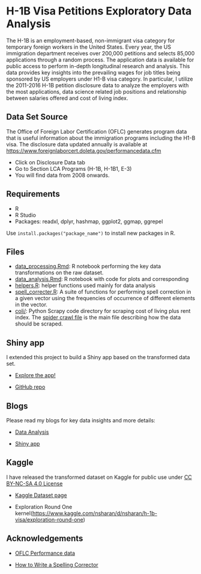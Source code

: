 # H-1B Visa Petitions Exploratory Data Analysis

The H-1B is an employment-based, non-immigrant visa category for temporary foreign workers in the United States. Every year, the US immigration department receives over 200,000 petitions and selects 85,000 applications through a random process. The application data is available for public access to perform in-depth longitudinal research and analysis. This data provides key insights into the prevailing wages for job titles being sponsored by US employers under H1-B visa category. In particular, I utilize the 2011-2016 H-1B petition disclosure data to analyze the employers with the most applications, data science related job positions and relationship between salaries offered and cost of living index.



## Data Set Source
The Office of Foreign Labor Certification (OFLC) generates program data that is useful information about the immigration programs including the H1-B visa. The disclosure data updated annually is available at https://www.foreignlaborcert.doleta.gov/performancedata.cfm

- Click on Disclosure Data tab
- Go to Section LCA Programs (H-1B, H-1B1, E-3)
- You will find data from 2008 onwards.

## Requirements
- R
- R Studio
- Packages: readxl, dplyr, hashmap, ggplot2, ggmap, ggrepel

Use `install.packages("package_name")` to install new packages in R.

## Files

- [data_processing.Rmd](https://github.com/sharan-naribole/H1B_visa_eda/blob/master/data_processing.Rmd): R notebook performing the key data transformations on the raw dataset.
- [data_analysis.Rmd](https://github.com/sharan-naribole/H1B_visa_eda/blob/master/data_analysis.Rmd): R notebook with code for plots and corresponding 
- [helpers.R](https://github.com/sharan-naribole/H1B_visa_eda/blob/master/helpers.R): helper functions used mainly for data analysis
- [spell_correcter.R](https://github.com/sharan-naribole/H1B_visa_eda/blob/master/spell_correcter.R): A suite of functions for performing spell correction in a given vector using the frequencies of occurrence of different elements in the vector.
- [coli/](https://github.com/sharan-naribole/H1B_visa_eda/tree/master/coli): Python Scrapy code directory for scraping cost of living plus rent index. The [spider crawl file](https://github.com/sharan-naribole/H1B_visa_eda/blob/master/coli/coli/spiders/coli.py) is the main file describing how the data should be scraped.

## Shiny app
I extended this project to build a Shiny app based on the transformed data set. 

- [Explore the app!](https://sharan-naribole.shinyapps.io/h_1b/)

- [GitHub repo](https://github.com/sharan-naribole/H1b_visa_shiny)

## Blogs

Please read my blogs for key data insights and more details:
 - [Data Analysis](http://blog.nycdatascience.com/student-works/h-1b-visa-petitions-exploratory-data-analysis/)
 
 - [Shiny app](http://blog.nycdatascience.com/student-works/h-1b-visa-applications-exploration-using-shiny/)
 
## Kaggle

I have released the transformed dataset on Kaggle for public use under [CC BY-NC-SA 4.0 License](https://creativecommons.org/licenses/by-nc-sa/4.0/)

- [Kaggle Dataset page](https://www.kaggle.com/nsharan/h-1b-visa)

- Exploration Round One kernel(https://www.kaggle.com/nsharan/d/nsharan/h-1b-visa/exploration-round-one)
 
## Acknowledgements

- [OFLC Performance data](https://www.foreignlaborcert.doleta.gov/performancedata.cfm)

- [How to Write a Spelling Corrector](http://norvig.com/spell-correct.html)
